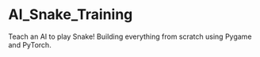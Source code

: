 # AI_Snake_Training
Teach an AI to play Snake!  Building everything from scratch using Pygame and PyTorch.
